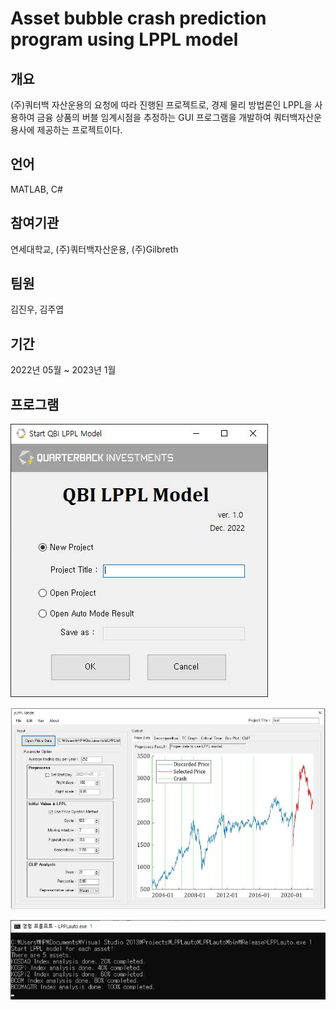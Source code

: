 # Asset bubble crash prediction program using LPPL model

## 개요

(주)쿼터백 자산운용의 요청에 따라 진행된 프로젝트로, 경제 물리 방법론인 LPPL을 사용하여 금융 상품의 버블 임계시점을 추정하는 GUI 프로그램을 개발하여 쿼터백자산운용사에 제공하는 프로젝트이다.

## 언어

MATLAB, C#

## 참여기관

연세대학교, (주)쿼터백자산운용, (주)Gilbreth

## 팀원

김진우, 김주엽

## 기간

2022년 05월 ~ 2023년 1월

## 프로그램

![image_01](./_image/image_01.jpg)

![image_02](./_image/image_02.jpg)

![image_03](./_image/image_03.jpg)
